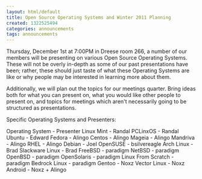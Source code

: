 ```yaml
---
layout: html/default
title: Open Source Operating Systems and Winter 2011 Planning
created: 1322525494
categories: announcements
tags: announcements
---
```

Thursday, December 1st at 7:00PM in Dreese room 266, a number of our members will be presenting on various Open Source Operating Systems.  These will not be overly in-depth as some of our past presentations have been; rather, these should just taste of what these Operating Systems are like or why people may be interested in learning more about them.

Additionally, we will plan out the topics for our meetings quarter. Bring ideas both for what you can present on, what you would like other people to present on, and topics for meetings which aren't necessarily going to be structured as presentations.
<!--break-->
Specific Operating Systems and Presenters:

Operating System -  Presenter
Linux Mint       -  Randal
PCLinxOS       -    Randal
Ubuntu          -    Edward
Fedora           -   Alingo
Centos            -  Alingo
Mageia             - Alingo
Mandriva     -       Alingo
RHEL            -    Alingo
Debian          -    Joel
OpenSUSE     -       bsilvereagle
Arch Linux       -   Brad
Slackware Linux -    Brad
FreeBSD          -   paradigm
NetBSD            -  paradigm
OpenBSD          -   paradigm
OpenSolaris       -  paradigm
Linux From Scratch - paradigm
Bedrock Linux     -  paradigm
Gentoo          -    Noxz
Vector Linux   -     Noxz
Android           -  Noxz + Alingo

<!-- TODO -->
